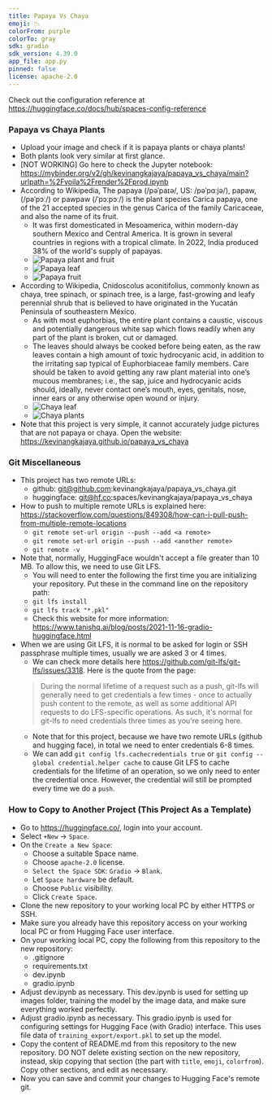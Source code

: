 ```yaml
---
title: Papaya Vs Chaya
emoji: 📉
colorFrom: purple
colorTo: gray
sdk: gradio
sdk_version: 4.39.0
app_file: app.py
pinned: false
license: apache-2.0
---
```


Check out the configuration reference at https://huggingface.co/docs/hub/spaces-config-reference

### Papaya vs Chaya Plants
- Upload your image and check if it is papaya plants or chaya plants!
- Both plants look very similar at first glance.
- [NOT WORKING] Go here to check the Jupyter notebook: https://mybinder.org/v2/gh/kevinangkajaya/papaya_vs_chaya/main?urlpath=%2Fvoila%2Frender%2Fprod.ipynb
- According to Wikipedia, The papaya (/pəˈpaɪə/, US: /pəˈpɑːjə/), papaw, (/pəˈpɔː/) or pawpaw (/ˈpɔːpɔː/) is the plant species Carica papaya, one of the 21 accepted species in the genus Carica of the family Caricaceae, and also the name of its fruit.
    - It was first domesticated in Mesoamerica, within modern-day southern Mexico and Central America. It is grown in several countries in regions with a tropical climate. In 2022, India produced 38% of the world's supply of papayas.
    - ![Papaya plant and fruit](./images/papaya/papaya%20plant%20and%20fruit.jpg)
    - ![Papaya leaf](./images/papaya/papaya%20leaf.jpg)
    - ![Papaya fruit](./images/papaya/papaya%20fruit.jpg)
- According to Wikipedia, Cnidoscolus aconitifolius, commonly known as chaya, tree spinach, or spinach tree, is a large, fast-growing and leafy perennial shrub that is believed to have originated in the Yucatán Peninsula of southeastern México.
    - As with most euphorbias, the entire plant contains a caustic, viscous and potentially dangerous white sap which flows readily when any part of the plant is broken, cut or damaged. 
    - The leaves should always be cooked before being eaten, as the raw leaves contain a high amount of toxic hydrocyanic acid, in addition to the irritating sap typical of Euphorbiaceae family members. Care should be taken to avoid getting any raw plant material into one’s mucous membranes; i.e., the sap, juice and hydrocyanic acids should, ideally, never contact one’s mouth, eyes, genitals, nose, inner ears or any otherwise open wound or injury.
    - ![Chaya leaf](./images/chaya/chaya%20leaf.jpg)
    - ![Chaya plants](./images/chaya/chaya%20plants.jpg)
- Note that this project is very simple, it cannot accurately judge pictures that are not papaya or chaya. Open the website: https://kevinangkajaya.github.io/papaya_vs_chaya

### Git Miscellaneous
- This project has two remote URLs:
    - github: git@github.com:kevinangkajaya/papaya_vs_chaya.git
    - huggingface: git@hf.co:spaces/kevinangkajaya/papaya_vs_chaya
- How to push to multiple remote URLs is explained here: https://stackoverflow.com/questions/849308/how-can-i-pull-push-from-multiple-remote-locations
    - `git remote set-url origin --push --add <a remote>`
    - `git remote set-url origin --push --add <another remote>`
    - `git remote -v`
- Note that, normally, HuggingFace wouldn't accept a file greater than 10 MB. To allow this, we need to use Git LFS.
    - You will need to enter the following the first time you are initializing your repository. Put these in the command line on the repository path:
    - `git lfs install`
    - `git lfs track "*.pkl"`
    - Check this website for more information: https://www.tanishq.ai/blog/posts/2021-11-16-gradio-huggingface.html
- When we are using Git LFS, it is normal to be asked for login or SSH passphrase multiple times, usually we are asked 3 or 4 times. 
    - We can check more details here https://github.com/git-lfs/git-lfs/issues/3318. Here is the quote from the page: 
    > During the normal lifetime of a request such as a push, git-lfs will generally need to get credentials a few times - once to actually push content to the remote, as well as some additional API requests to do LFS-specific operations. As such, it's normal for git-lfs to need credentials three times as you're seeing here.
    - Note that for this project, because we have two remote URLs (github and hugging face), in total we need to enter credentials 6-8 times.
    - We can add `git config lfs.cachecredentials true` or `git config --global credential.helper cache` to cause Git LFS to cache credentials for the lifetime of an operation, so we only need to enter the credential once. However, the credential will still be prompted every time we do a `push`.

### How to Copy to Another Project (This Project As a Template)
- Go to https://huggingface.co/, login into your account.
- Select `+New` -> `Space`.
- On the `Create a New Space`:
    - Choose a suitable Space name.
    - Choose `apache-2.0` license.
    - `Select the Space SDK`: `Gradio` -> `Blank`.
    - Let `Space hardware` be default.
    - Choose `Public` visibility.
    - Click `Create Space`.
- Clone the new repository to your working local PC by either HTTPS or SSH.
- Make sure you already have this repository access on your working local PC or from Hugging Face user interface.
- On your working local PC, copy the following from this repository to the new repository:
    - .gitignore
    - requirements.txt
    - dev.ipynb
    - gradio.ipynb
- Adjust dev.ipynb as necessary. This dev.ipynb is used for setting up images folder, training the model by the image data, and make sure everything worked perfectly.
- Adjust gradio.ipynb as necessary. This gradio.ipynb is used for configuring settings for Hugging Face (with Gradio) interface. This uses file data of `training_export/export.pkl` to set up the model.
- Copy the content of README.md from this repository to the new repository. DO NOT delete existing section on the new repository, instead, skip copying that section (the part with `title`, `emoji`, `colorfrom`). Copy other sections, and edit as necessary.
- Now you can save and commit your changes to Hugging Face's remote git.